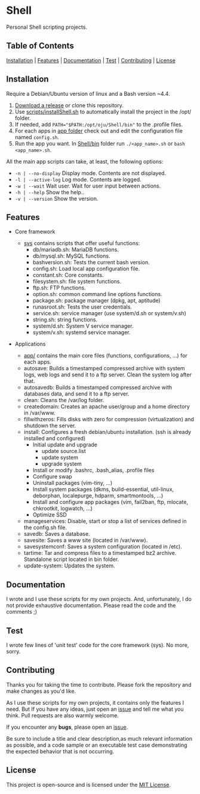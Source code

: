 # Shell

Personal Shell scripting projects.

## Table of Contents

[Installation](#installation) | [Features](#features) | [Documentation](#documentation) | [Test](#test) | [Contributing](#contributing) | [License](#license)

## Installation

Require a Debian/Ubuntu version of linux and a Bash version ~4.4.

1. [Download a release](https://github.com/ojullien/Shell/releases) or clone this repository.
2. Use [scripts/installShell.sh](https://github.com/ojullien/Shell/tree/master/scripts) to automatically install the project in the /opt/ folder.
3. If needed, add `PATH="$PATH:/opt/oju/Shell/bin"` to the .profile files.
4. For each apps in [app folder](https://github.com/ojullien/Shell/tree/master/src/app) check out and edit the configuration file named `config.sh`.
5. Run the app you want. In [Shell/bin](https://github.com/ojullien/Shell/tree/master/src/bin) folder run `./<app_name>.sh` or `bash <app_name>.sh`.

All the main app scripts can take, at least, the following options:

- `-n | --no-display` Display mode. Contents are not displayed.
- `-l | --active-log` Log mode. Contents are logged.
- `-w | --wait` Wait user. Wait for user input between actions.
- `-h | --help` Show the help..
- `-v | --version` Show the version.

## Features

- Core framework
  - [sys](https://github.com/ojullien/Shell/tree/master/src/sys) contains scripts that offer useful functions:
    - db/mariadb.sh: MariaDB functions.
    - db/mysql.sh: MySQL functions.
    - bashversion.sh: Tests the current bash version.
    - config.sh: Load local app configuration file.
    - constant.sh: Core constants.
    - filesystem.sh: file system functions.
    - ftp.sh: FTP functions.
    - option.sh: common command line options functions.
    - package.sh: package manager (dpkg, apt, aptitude)
    - runasroot.sh: Tests the user credentials.
    - service.sh: service manager (use system/d.sh or system/v.sh)
    - string.sh: string functions.
    - system/d.sh: System V service manager.
    - system/v.sh: systemd service manager.

- Applications
  - [app/](https://github.com/ojullien/Shell/tree/master/src/app) contains the main core files (functions, configurations, ...) for each apps.
  - autosave: Builds a timestamped compressed archive with system logs, web logs and send it to a ftp server. Clean the system log after that.
  - autosavedb: Builds a timestamped compressed archive with databases data, and send it to a ftp server.
  - clean: Cleans the /var/log folder.
  - createdomain: Creates an apache user/group and a home directory in /var/www.
  - fillwithzeros: Fills disks with zero for compression (virtualization) and shutdown the server.
  - install: Configures a fresh debian/ubuntu installation. (ssh is already installed and configured)
    - Initial update and upgrade
      - update source.list
      - update system
      - upgrade system
    - Install or modify .bashrc, .bash_alias, .profile files
    - Configure swap
    - Uninstall packages (vim-tiny, ...)
    - Install system packages (dkms, build-essential, util-linux, deborphan, localepurge, hdparm, smartmontools, ...)
    - Install and configure app packages (vim, fail2ban, ftp, mlocate, chkrootkit, logwatch, ...)
    - Optimize SSD
  - manageservices: Disable, start or stop a list of services defined in the config.sh file.
  - savedb: Saves a database.
  - savesite: Saves a www site (located in /var/www).
  - savesystemconf: Saves a system configuration (located in /etc).
  - tartime: Tar and compress files to a timestamped bz2 archive. Standalone script located in bin folder.
  - update-system: Updates the system.

## Documentation

I wrote and I use these scripts for my own projects. And, unfortunately, I do not provide exhaustive documentation. Please read the code and the comments ;)

## Test

I wrote few lines of 'unit test' code for the core framework (sys). No more, sorry.

## Contributing

Thanks you for taking the time to contribute. Please fork the repository and make changes as you'd like.

As I use these scripts for my own projects, it contains only the features I need. But If you have any ideas, just open an [issue](https://github.com/ojullien/Shell/issues/new) and tell me what you think. Pull requests are also warmly welcome.

If you encounter any **bugs**, please open an [issue](https://github.com/ojullien/Shell/issues/new).

Be sure to include a title and clear description,as much relevant information as possible, and a code sample or an executable test case demonstrating the expected behavior that is not occurring.

## License

This project is open-source and is licensed under the [MIT License](https://github.com/ojullien/Shell/blob/master/LICENSE).
